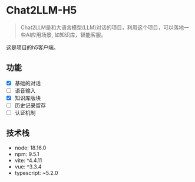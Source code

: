 # Chat2LLM-H5
> Chat2LLM是和大语言模型(LLM)对话的项目，利用这个项目，可以落地一些AI应用场景, 如知识库，智能客服。

这是项目的h5客户端。

## 功能
- [x] 基础的对话
- [ ] 语音输入
- [x] 知识库版块
- [ ] 历史记录留存
- [ ] 认证机制
## 技术栈
- node: 18.16.0
- npm: 9.5.1
- vite: ^4.4.11
- vue: ^3.3.4
- typescript: ~5.2.0
